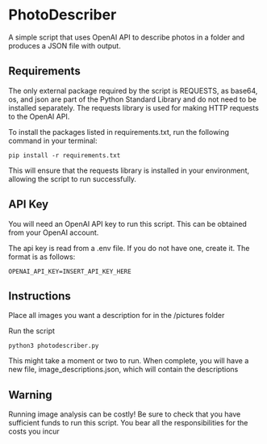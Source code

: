 # PhotoDescriber
A simple script that uses OpenAI API to describe photos in a folder and produces a JSON file with output.

## Requirements
The only external package required by the script is REQUESTS, as base64, os, and json are part of the Python Standard Library and do not need to be installed separately. The requests library is used for making HTTP requests to the OpenAI API.

To install the packages listed in requirements.txt, run the following command in your terminal:

``` pip install -r requirements.txt ```

This will ensure that the requests library is installed in your environment, allowing the script to run successfully.

## API Key
You will need an OpenAI API key to run this script. This can be obtained from your OpenAI account.

The api key is read from a .env file. If you do not have one, create it. The format is as follows:

``` OPENAI_API_KEY=INSERT_API_KEY_HERE ```

## Instructions
Place all images you want a description for in the /pictures folder

Run the script

```python3 photodescriber.py```

This might take a moment or two to run. When complete, you will have a new file, image_descriptions.json, which will contain the descriptions

## Warning
Running image analysis can be costly! Be sure to check that you have sufficient funds to run this script. You bear all the responsibilities for the costs you incur
